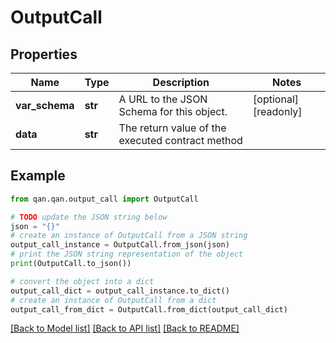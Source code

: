 # OutputCall


## Properties

Name | Type | Description | Notes
------------ | ------------- | ------------- | -------------
**var_schema** | **str** | A URL to the JSON Schema for this object. | [optional] [readonly] 
**data** | **str** | The return value of the executed contract method | 

## Example

```python
from qan.qan.output_call import OutputCall

# TODO update the JSON string below
json = "{}"
# create an instance of OutputCall from a JSON string
output_call_instance = OutputCall.from_json(json)
# print the JSON string representation of the object
print(OutputCall.to_json())

# convert the object into a dict
output_call_dict = output_call_instance.to_dict()
# create an instance of OutputCall from a dict
output_call_from_dict = OutputCall.from_dict(output_call_dict)
```
[[Back to Model list]](../README.md#documentation-for-models) [[Back to API list]](../README.md#documentation-for-api-endpoints) [[Back to README]](../README.md)


